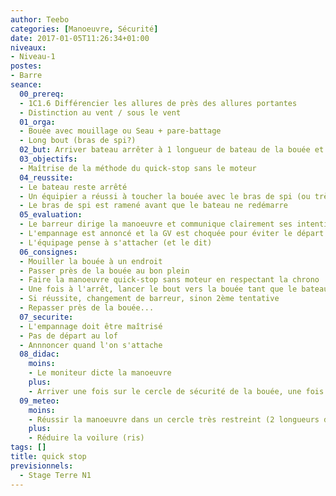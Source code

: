 ```yaml
---
author: Teebo
categories: [Manoeuvre, Sécurité]
date: 2017-01-05T11:26:34+01:00
niveaux:
- Niveau-1
postes:
- Barre
seance:
  00_prereq:
  - 1C1.6 Différencier les allures de près des allures portantes
  - Distinction au vent / sous le vent
  01_orga:
  - Bouée avec mouillage ou Seau + pare-battage
  - Long bout (bras de spi?)
  02_but: Arriver bateau arrêter à 1 longueur de bateau de la bouée et lancer le bras de spi au niveau des haubants pour toucher la bouée
  03_objectifs:
  - Maîtrise de la méthode du quick-stop sans le moteur
  04_reussite:
  - Le bateau reste arrêté
  - Un équipier a réussi à toucher la bouée avec le bras de spi (ou très proche)
  - Le bras de spi est ramené avant que le bateau ne redémarre
  05_evaluation:
  - Le barreur dirige la manoeuvre et communique clairement ses intentions
  - L'empannage est annoncé et la GV est choquée pour éviter le départ au lof
  - L'équipage pense à s'attacher (et le dit)
  06_consignes:
  - Mouiller la bouée à un endroit
  - Passer près de la bouée au bon plein
  - Faire la manoeuvre quick-stop sans moteur en respectant la chrono
  - Une fois à l'arrêt, lancer le bout vers la bouée tant que le bateau ne redémarre pas
  - Si réussite, changement de barreur, sinon 2ème tentative
  - Repasser près de la bouée...
  07_securite:
  - L'empannage doit être maîtrisé
  - Pas de départ au lof
  - Annnoncer quand l'on s'attache
  08_didac:
    moins:
    - Le moniteur dicte la manoeuvre
    plus:
    - Arriver une fois sur le cercle de sécurité de la bouée, une fois pour récupérer la bouée inconsciente
  09_meteo:
    moins:
    - Réussir la manoeuvre dans un cercle très restreint (2 longueurs de bateau max)
    plus:
    - Réduire la voilure (ris)
tags: []
title: quick stop
previsionnels:
  - Stage Terre N1
---
```


